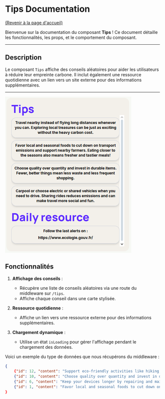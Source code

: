 # Tips Documentation
[(Revenir à la page d'accueil)](../README.md)

Bienvenue sur la documentation du composant **Tips** ! Ce document détaille les fonctionnalités, les props, et le comportement du composant.

---

## Description

Le composant `Tips` affiche des conseils aléatoires pour aider les utilisateurs à réduire leur empreinte carbone. Il inclut également une ressource quotidienne avec un lien vers un site externe pour des informations supplémentaires.

---
![Texte alternatif](/documentation/images/tips.png)

## Fonctionnalités

1. **Affichage des conseils** :
   - Récupère une liste de conseils aléatoires via une route du middleware sur `/tips`.
   - Affiche chaque conseil dans une carte stylisée.

2. **Ressource quotidienne** :
   - Affiche un lien vers une ressource externe pour des informations supplémentaires.

3. **Chargement dynamique** :
   - Utilise un état `isLoading` pour gérer l'affichage pendant le chargement des données.

Voici un exemple du type de données que nous récupérons du middleware : 
```json
{
    {"id": 12, "content": "Support eco-friendly activities like hiking, bikin…t with the environment you're helping to protect.", "categoryMinScore": 0}
    {"id": 10, "content": "Choose quality over quantity and invest in durable…hings mean less waste and less frequent shopping.", "categoryMinScore": 0}
    {"id": 6, "content": "Keep your devices longer by repairing and maintain…rom the landfill avoids tons of hidden emissions.", "categoryMinScore": 0}
    {"id": 1, "content": "Favor local and seasonal foods to cut down on tran…the seasons also means fresher and tastier meals!", "categoryMinScore": 0}
}
```